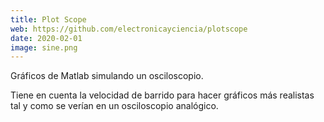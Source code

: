 ```yaml
---
title: Plot Scope
web: https://github.com/electronicayciencia/plotscope
date: 2020-02-01
image: sine.png
---
```


Gráficos de Matlab simulando un osciloscopio.

Tiene en cuenta la velocidad de barrido para hacer gráficos más realistas tal y como se verían en un osciloscopio analógico.

